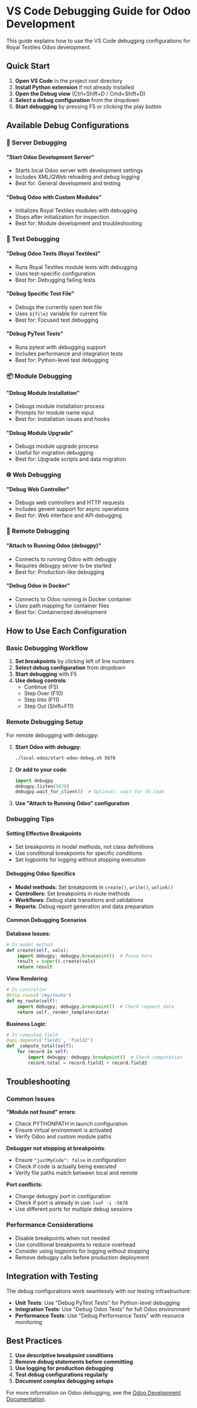 # VS Code Debugging Guide for Odoo Development

This guide explains how to use the VS Code debugging configurations for Royal Textiles Odoo development.

## Quick Start

1. **Open VS Code** in the project root directory
2. **Install Python extension** if not already installed
3. **Open the Debug view** (Ctrl+Shift+D / Cmd+Shift+D)
4. **Select a debug configuration** from the dropdown
5. **Start debugging** by pressing F5 or clicking the play button

## Available Debug Configurations

### 🚀 Server Debugging

#### "Start Odoo Development Server"
- Starts local Odoo server with development settings
- Includes XML/QWeb reloading and debug logging
- Best for: General development and testing

#### "Debug Odoo with Custom Modules"
- Initializes Royal Textiles modules with debugging
- Stops after initialization for inspection
- Best for: Module development and troubleshooting

### 🧪 Test Debugging

#### "Debug Odoo Tests (Royal Textiles)"
- Runs Royal Textiles module tests with debugging
- Uses test-specific configuration
- Best for: Debugging failing tests

#### "Debug Specific Test File"
- Debugs the currently open test file
- Uses `${file}` variable for current file
- Best for: Focused test debugging

#### "Debug PyTest Tests"
- Runs pytest with debugging support
- Includes performance and integration tests
- Best for: Python-level test debugging

### 📦 Module Debugging

#### "Debug Module Installation"
- Debugs module installation process
- Prompts for module name input
- Best for: Installation issues and hooks

#### "Debug Module Upgrade"
- Debugs module upgrade process
- Useful for migration debugging
- Best for: Upgrade scripts and data migration

### 🌐 Web Debugging

#### "Debug Web Controller"
- Debugs web controllers and HTTP requests
- Includes gevent support for async operations
- Best for: Web interface and API debugging

### 🔌 Remote Debugging

#### "Attach to Running Odoo (debugpy)"
- Connects to running Odoo with debugpy
- Requires debugpy server to be started
- Best for: Production-like debugging

#### "Debug Odoo in Docker"
- Connects to Odoo running in Docker container
- Uses path mapping for container files
- Best for: Containerized development

## How to Use Each Configuration

### Basic Debugging Workflow

1. **Set breakpoints** by clicking left of line numbers
2. **Select debug configuration** from dropdown
3. **Start debugging** with F5
4. **Use debug controls**:
   - Continue (F5)
   - Step Over (F10)
   - Step Into (F11)
   - Step Out (Shift+F11)

### Remote Debugging Setup

For remote debugging with debugpy:

1. **Start Odoo with debugpy**:
   ```bash
   ./local-odoo/start-odoo-debug.sh 5678
   ```

2. **Or add to your code**:
   ```python
   import debugpy
   debugpy.listen(5678)
   debugpy.wait_for_client()  # Optional: wait for VS Code
   ```

3. **Use "Attach to Running Odoo" configuration**

### Debugging Tips

#### Setting Effective Breakpoints
- Set breakpoints in model methods, not class definitions
- Use conditional breakpoints for specific conditions
- Set logpoints for logging without stopping execution

#### Debugging Odoo Specifics
- **Model methods**: Set breakpoints in `create()`, `write()`, `unlink()`
- **Controllers**: Set breakpoints in route methods
- **Workflows**: Debug state transitions and validations
- **Reports**: Debug report generation and data preparation

#### Common Debugging Scenarios

**Database Issues**:
```python
# In model method
def create(self, vals):
    import debugpy; debugpy.breakpoint()  # Pause here
    result = super().create(vals)
    return result
```

**View Rendering**:
```python
# In controller
@http.route('/my/route')
def my_route(self):
    import debugpy; debugpy.breakpoint()  # Check request data
    return self._render_template(data)
```

**Business Logic**:
```python
# In computed field
@api.depends('field1', 'field2')
def _compute_total(self):
    for record in self:
        import debugpy; debugpy.breakpoint()  # Check computation
        record.total = record.field1 + record.field2
```

## Troubleshooting

### Common Issues

**"Module not found" errors**:
- Check PYTHONPATH in launch configuration
- Ensure virtual environment is activated
- Verify Odoo and custom module paths

**Debugger not stopping at breakpoints**:
- Ensure `"justMyCode": false` in configuration
- Check if code is actually being executed
- Verify file paths match between local and remote

**Port conflicts**:
- Change debugpy port in configuration
- Check if port is already in use: `lsof -i :5678`
- Use different ports for multiple debug sessions

### Performance Considerations

- Disable breakpoints when not needed
- Use conditional breakpoints to reduce overhead
- Consider using logpoints for logging without stopping
- Remove debugpy calls before production deployment

## Integration with Testing

The debug configurations work seamlessly with our testing infrastructure:

- **Unit Tests**: Use "Debug PyTest Tests" for Python-level debugging
- **Integration Tests**: Use "Debug Odoo Tests" for full Odoo environment
- **Performance Tests**: Use "Debug Performance Tests" with resource monitoring

## Best Practices

1. **Use descriptive breakpoint conditions**
2. **Remove debug statements before committing**
3. **Use logging for production debugging**
4. **Test debug configurations regularly**
5. **Document complex debugging setups**

For more information on Odoo debugging, see the [Odoo Development Documentation](https://odoo-development.readthedocs.io/).
